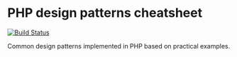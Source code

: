 # PHP design patterns cheatsheet

[![Build Status](https://travis-ci.org/iwanczuk/php-design-patterns-cheatsheet.svg?branch=master)](https://travis-ci.org/iwanczuk/php-design-patterns-cheatsheet)

Common design patterns implemented in PHP based on practical examples.
